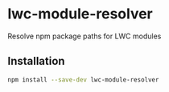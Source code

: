 # lwc-module-resolver

Resolve npm package paths for LWC modules
## Installation

```bash
npm install --save-dev lwc-module-resolver
```
